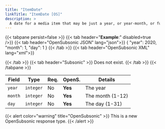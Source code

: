```yaml
---
title: "ItemDate"
linkTitle: "ItemDate [OS]"
description: >
  A date for a media item that may be just a year, or year-month, or full date.
---
```


{{< tabpane persist=false >}}
{{< tab header="**Example**:" disabled=true />}}
{{< tab header="OpenSubsonic JSON" lang="json">}}
{
  "year": 2020,
  "month": 1,
  "day": 1
}
{{< /tab >}}
{{< tab header="OpenSubsonic XML" lang="xml">}}
  <!-- XML name is the name of the property on the parent object-->
  <originalReleaseDate year="2020" month="1" day="1"/>
{{< /tab >}}
{{< tab header="Subsonic"  >}}
Does not exist.
{{< /tab >}}
{{< /tabpane >}}

| Field |  Type | Req. | OpenS. | Details |
| --- | --- | --- | --- | --- |
| `year`  | `integer` | No      |  **Yes**   | The year |
| `month` | `integer` | No      |  **Yes**   | The month (1-12) |
| `day`   | `integer` | No      |  **Yes**   | The day (1-31) |

{{< alert color="warning" title="OpenSubsonic" >}}
This is a new OpenSubsonic response type.
{{< /alert >}}
